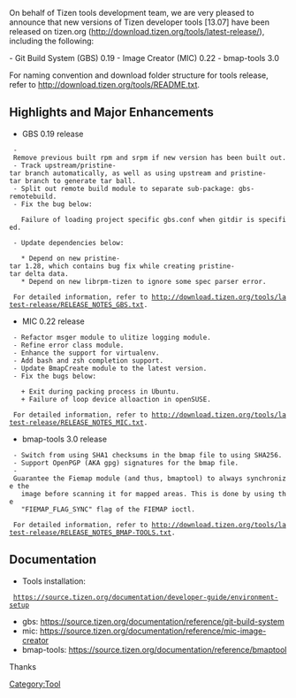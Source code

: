 On behalf of Tizen tools development team, we are very pleased to
announce that new versions of Tizen developer tools \[13.07\] have been
released on tizen.org (http://download.tizen.org/tools/latest-release/),
including the following:

\- Git Build System (GBS) 0.19 - Image Creator (MIC) 0.22 - bmap-tools
3.0

For naming convention and download folder structure for tools release,
refer to <http://download.tizen.org/tools/README.txt>.

Highlights and Major Enhancements
---------------------------------

-   GBS 0.19 release

` - Remove previous built rpm and srpm if new version has been built out.`\
` - Track upstream/pristine-tar branch automatically, as well as using upstream and pristine-tar branch to generate tar ball.`\
` - Split out remote build module to separate sub-package: gbs-remotebuild.`\
` - Fix the bug below:`

`   Failure of loading project specific gbs.conf when gitdir is specified.`

` - Update dependencies below:`

`   * Depend on new pristine-tar 1.28, which contains bug fix while creating pristine-tar delta data.`\
`   * Depend on new librpm-tizen to ignore some spec parser error.`

` For detailed information, refer to `[`http://download.tizen.org/tools/latest-release/RELEASE_NOTES_GBS.txt`](http://download.tizen.org/tools/latest-release/RELEASE_NOTES_GBS.txt)`.`

-   MIC 0.22 release

` - Refactor msger module to ulitize logging module.`\
` - Refine error class module.`\
` - Enhance the support for virtualenv.`\
` - Add bash and zsh completion support.`\
` - Update BmapCreate module to the latest version.`\
` - Fix the bugs below:`

`   + Exit during packing process in Ubuntu.`\
`   + Failure of loop device alloaction in openSUSE.`

` For detailed information, refer to `[`http://download.tizen.org/tools/latest-release/RELEASE_NOTES_MIC.txt`](http://download.tizen.org/tools/latest-release/RELEASE_NOTES_MIC.txt)`.`

-   bmap-tools 3.0 release

` - Switch from using SHA1 checksums in the bmap file to using SHA256.`\
` - Support OpenPGP (AKA gpg) signatures for the bmap file.`\
` - Guarantee the Fiemap module (and thus, bmaptool) to always synchronize the`\
`   image before scanning it for mapped areas. This is done by using the`\
`   "FIEMAP_FLAG_SYNC" flag of the FIEMAP ioctl.`

` For detailed information, refer to `[`http://download.tizen.org/tools/latest-release/RELEASE_NOTES_BMAP-TOOLS.txt`](http://download.tizen.org/tools/latest-release/RELEASE_NOTES_BMAP-TOOLS.txt)`.`

Documentation
-------------

-   Tools installation:

` `[`https://source.tizen.org/documentation/developer-guide/environment-setup`](https://source.tizen.org/documentation/developer-guide/environment-setup)

-   gbs:
    <https://source.tizen.org/documentation/reference/git-build-system>
-   mic:
    <https://source.tizen.org/documentation/reference/mic-image-creator>
-   bmap-tools:
    <https://source.tizen.org/documentation/reference/bmaptool>

Thanks

[Category:Tool](Category:Tool "wikilink")
